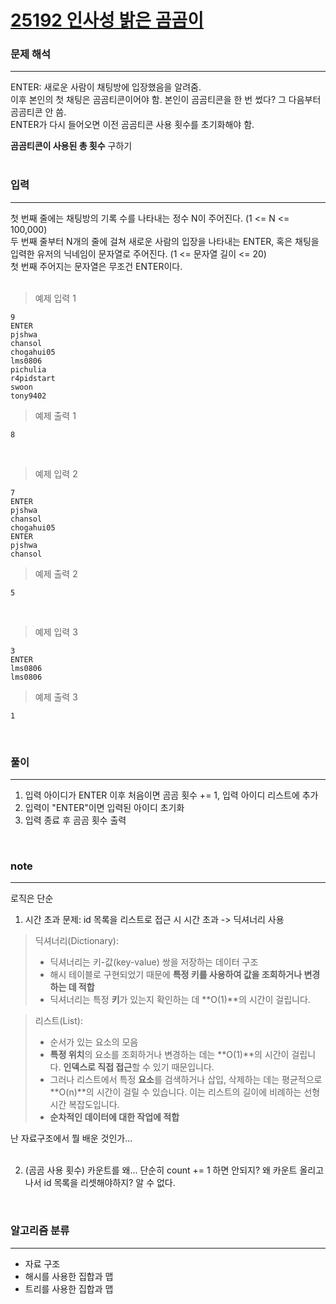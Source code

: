 [25192 인사성 밝은 곰곰이](https://www.acmicpc.net/problem/25192)  
=====

### 문제 해석

-----
ENTER: 새로운 사람이 채팅방에 입장했음을 알려줌.  
이후 본인의 첫 채팅은 곰곰티콘이어야 함. 본인이 곰곰티콘을 한 번 썼다? 그 다음부터 곰곰티콘 안 씀.  
ENTER가 다시 들어오면 이전 곰곰티콘 사용 횟수를 초기화해야 함.  

**곰곰티콘이 사용된 총 횟수** 구하기  
<br>

### 입력

-----
첫 번째 줄에는 채팅방의 기록 수를 나타내는 정수 N이 주어진다. (1 <= N <= 100,000)  
두 번째 줄부터 N개의 줄에 걸쳐 새로운 사람의 입장을 나타내는 ENTER, 혹은 채팅을 입력한 유저의 닉네임이 문자열로 주어진다. (1 <= 문자열 길이 <= 20)  
첫 번째 주어지는 문자열은 무조건 ENTER이다.  
<br>

> 예제 입력 1  
```
9
ENTER
pjshwa
chansol
chogahui05
lms0806
pichulia
r4pidstart
swoon
tony9402
```  
> 예제 출력 1  
```
8
```
<br>

> 예제 입력 2  
```
7
ENTER
pjshwa
chansol
chogahui05
ENTER
pjshwa
chansol
```  
> 예제 출력 2  
```
5
```
<br>

> 예제 입력 3  
```
3
ENTER
lms0806
lms0806
```
> 예제 출력 3  
```
1
```
<br>

### 풀이  
  
-----
1. 입력 아이디가 ENTER 이후 처음이면 곰곰 횟수 += 1, 입력 아이디 리스트에 추가
2. 입력이 "ENTER"이면 입력된 아이디 초기화
3. 입력 종료 후 곰곰 횟수 출력
<br>

### note  

-----
로직은 단순  
1. 시간 초과 문제: id 목록을 리스트로 접근 시 시간 초과 -> 딕셔너리 사용  

> 딕셔너리(Dictionary):  
> - 딕셔너리는 키-값(key-value) 쌍을 저장하는 데이터 구조  
> - 해시 테이블로 구현되었기 때문에 **특정 키를 사용하여 값을 조회하거나 변경하는 데 적합** 
> - 딕셔너리는 특정 **키**가 있는지 확인하는 데 **O(1)**의 시간이 걸립니다.  
  
> 리스트(List):  
> - 순서가 있는 요소의 모음 
> - **특정 위치**의 요소를 조회하거나 변경하는 데는 **O(1)**의 시간이 걸립니다. **인덱스로 직접 접근**할 수 있기 때문입니다.  
> - 그러나 리스트에서 특정 **요소**를 검색하거나 삽입, 삭제하는 데는 평균적으로 **O(n)**의 시간이 걸릴 수 있습니다. 이는 리스트의 길이에 비례하는 선형 시간 복잡도입니다.
> - **순차적인 데이터에 대한 작업에 적합** 

난 자료구조에서 뭘 배운 것인가...  
<br>

2. (곰곰 사용 횟수) 카운트를 왜... 단순히 count += 1 하면 안되지? 왜 카운트 올리고 나서 id 목록을 리셋해야하지? 알 수 없다.  
<br>

### 알고리즘 분류

-----
- 자료 구조
- 해시를 사용한 집합과 맵
- 트리를 사용한 집합과 맵